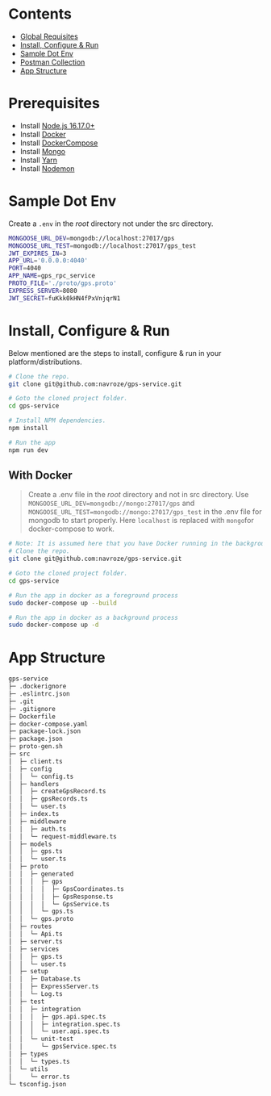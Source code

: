 # Contents

-   [Global Requisites](#global-requisites)
-   [Install, Configure & Run](#install-configure--run)
-   [Sample Dot Env](#sample-dot-env)
-   [Postman Collection](#list-of-routes)
-   [App Structure](#app-structure)

# Prerequisites

-   Install [Node.js 16.17.0+](http://nodejs.org)
-   Install [Docker](https://docs.docker.com/get-docker/)
-   Install [DockerCompose](https://docker-docs.netlify.app/compose/install/)
-   Install [Mongo](https://www.mongodb.com/docs/manual/administration/install-community/)
-   Install [Yarn](https://classic.yarnpkg.com/lang/en/docs/install/#debian-stable)
-   Install [Nodemon](https://www.npmjs.com/package/nodemon)

# Sample Dot Env

Create a `.env` in the _root_ directory not under the src directory.

```bash
MONGOOSE_URL_DEV=mongodb://localhost:27017/gps
MONGOOSE_URL_TEST=mongodb://localhost:27017/gps_test
JWT_EXPIRES_IN=3
APP_URL='0.0.0.0:4040'
PORT=4040
APP_NAME=gps_rpc_service
PROTO_FILE='./proto/gps.proto'
EXPRESS_SERVER=8080
JWT_SECRET=fuKkk0kHN4fPxVnjqrN1
```

# Install, Configure & Run

Below mentioned are the steps to install, configure & run in your platform/distributions.

```bash
# Clone the repo.
git clone git@github.com:navroze/gps-service.git

# Goto the cloned project folder.
cd gps-service

# Install NPM dependencies.
npm install

# Run the app
npm run dev
```

## With Docker

> Create a .env file in the _root_ directory and not in src directory. Use `MONGOOSE_URL_DEV=mongodb://mongo:27017/gps` and `MONGOOSE_URL_TEST=mongodb://mongo:27017/gps_test` in the .env file for mongodb to start properly. Here `localhost` is replaced with `mongo`for docker-compose to work.

```bash
# Note: It is assumed here that you have Docker running in the background.
# Clone the repo.
git clone git@github.com:navroze/gps-service.git

# Goto the cloned project folder.
cd gps-service

# Run the app in docker as a foreground process
sudo docker-compose up --build

# Run the app in docker as a background process
sudo docker-compose up -d
```

# App Structure

```bash
gps-service
├─ .dockerignore
├─ .eslintrc.json
├─ .git
├─ .gitignore
├─ Dockerfile
├─ docker-compose.yaml
├─ package-lock.json
├─ package.json
├─ proto-gen.sh
├─ src
│  ├─ client.ts
│  ├─ config
│  │  └─ config.ts
│  ├─ handlers
│  │  ├─ createGpsRecord.ts
│  │  ├─ gpsRecords.ts
│  │  └─ user.ts
│  ├─ index.ts
│  ├─ middleware
│  │  ├─ auth.ts
│  │  └─ request-middleware.ts
│  ├─ models
│  │  ├─ gps.ts
│  │  └─ user.ts
│  ├─ proto
│  │  ├─ generated
│  │  │  ├─ gps
│  │  │  │  ├─ GpsCoordinates.ts
│  │  │  │  ├─ GpsResponse.ts
│  │  │  │  └─ GpsService.ts
│  │  │  └─ gps.ts
│  │  └─ gps.proto
│  ├─ routes
│  │  └─ Api.ts
│  ├─ server.ts
│  ├─ services
│  │  ├─ gps.ts
│  │  └─ user.ts
│  ├─ setup
│  │  ├─ Database.ts
│  │  ├─ ExpressServer.ts
│  │  └─ Log.ts
│  ├─ test
│  │  ├─ integration
│  │  │  ├─ gps.api.spec.ts
│  │  │  ├─ integration.spec.ts
│  │  │  └─ user.api.spec.ts
│  │  └─ unit-test
│  │     └─ gpsService.spec.ts
│  ├─ types
│  │  └─ types.ts
│  └─ utils
│     └─ error.ts
└─ tsconfig.json

```
